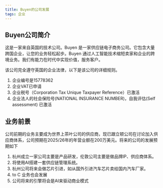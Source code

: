 ```yaml
---
title: Buyen的公司发展
tags: 企业
---
```


## Buyen公司简介

这是一家来自英国的技术公司。Buyen 是一家供应链电子商务公司。它包含大量跨国企业，让您的业务轻松起步。Buyen 通过人工智能技术缩短卖家和企业的跨境业务。我们有能力在时代中实现价值，服务客户。

该公司完全遵守英国的企业法律，以下是该公司的详细规则。

1. 企业编号是15778362
2. 企业VAT已申请
3. 企业税号（Corporation Tax Unique Taxpayer Reference）已激活
4. 企业法人的社会保险号(NATIONAL INSURANCE NUMBER)，自我评估(Self assessment) 已激活

## 业务前景

公司前期的业务主要成为世界上茶叶公司的供应商，现已跟立顿公司在讨论加入供应商体系，公司预期在2025/26年的年营业额在200万美元。将来的公司的发展预期如下

1. 杭州成立一家公司主要是产品研发，伦敦公司主要是做品牌IP、供应商体系。
2. 将使用AI搭建一套供应链管理系统。
3. 杭州公司将来会做芯片引进，如从国外引进汽车芯片卖给国内汽车厂家。
4. to C 业务也会发展
5. 公司将来的引擎将会是AI来驱动商业模式


